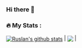 ### Hi there 👋

### :fire: My Stats :

<a href="https://github.com/anuraghazra/github-readme-stats"><img align="center" src="https://github-readme-stats.vercel.app/api?username=nalsur-veallam&theme=github_dark&hide=contribs,issues&show_icons=true&hide_border=true" alt="Ruslan's github stats" /></a> | <a href="https://github.com/anuraghazra/github-readme-stats"><img align="center" src="https://github-readme-stats.vercel.app/api/top-langs/?username=nalsur-veallam&theme=github_dark&layout=compact&hide_border=true" /></a> |
<!-- [![GitHub Streak](http://github-readme-streak-stats.herokuapp.com?user=nalsur-veallam&theme=highcontrast&date_format=j%20M%5B%20Y%5D&background=000000)]
<img width=500px src="https://github-readme-stats.vercel.app/api/top-langs?username=zluvsand&layout=compact"/>
 -->
